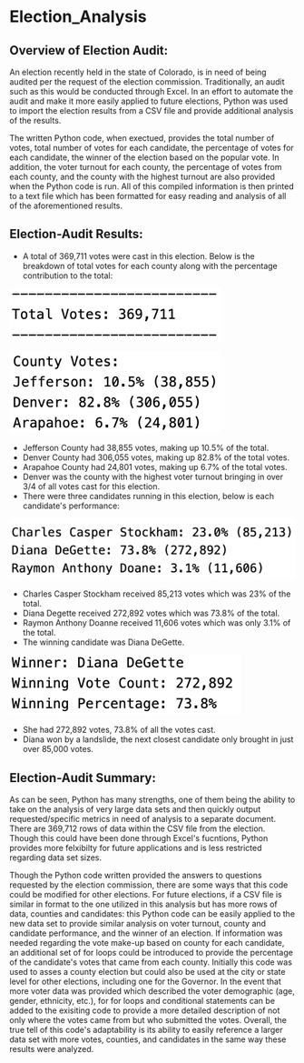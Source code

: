 # Election_Analysis

## Overview of Election Audit:

An election recently held in the state of Colorado, is in need of being audited per the request of the election commission.  Traditionally, an audit such as this would be conducted through Excel.  In an effort to automate the audit and make it more easily applied to future elections, Python was used to import the election results from a CSV file and provide additional analysis of the results.

The written Python code, when exectued, provides the total number of votes, total number of votes for each candidate, the percentage of votes for each candidate, the winner of the election based on the popular vote.  In addition, the voter turnout for each county, the percentage of votes from each county, and the county with the highest turnout are also provided when the Python code is run.  All of this compiled information is then printed to a text file which has been formatted for easy reading and analysis of all of the aforementioned results.

## Election-Audit Results:

* A total of 369,711 votes were cast in this election.  Below is the breakdown of total votes for each county along with the percentage contribution to the total:

![Total_Votes](https://github.com/matthewdouglasmartin/Election_Analysis/blob/master/Resources/Total_Votes.png)

![County_Votes](https://github.com/matthewdouglasmartin/Election_Analysis/blob/master/Resources/County_Votes.png)

  * Jefferson County had 38,855 votes, making up 10.5% of the total.
  * Denver County had 306,055 votes, making up 82.8% of the total votes.
  * Arapahoe County had 24,801 votes, making up 6.7% of the total votes.
* Denver was the county with the highest voter turnout bringing in over 3/4 of all votes cast for this election.  
* There were three candidates running in this election, below is each candidate's performance:

![Candidate_Performance](https://github.com/matthewdouglasmartin/Election_Analysis/blob/master/Resources/Candidate_Performance.png)

  * Charles Casper Stockham received 85,213 votes which was 23% of the total.
  * Diana Degette received 272,892 votes which was 73.8% of the total.
  * Raymon Anthony Doanne received 11,606 votes which was only 3.1% of the total.
* The winning candidate was Diana DeGette.

![Winning_Candidate_Performance](https://github.com/matthewdouglasmartin/Election_Analysis/blob/master/Resources/Winning_Candidate_Performance.png)

  * She had 272,892 votes, 73.8% of all the votes cast.
  * Diana won by a landslide, the next closest candidate only brought in just over 85,000 votes.

## Election-Audit Summary:

As can be seen, Python has many strengths, one of them being the ability to take on the analysis of very large data sets and then quickly output requested/specific metrics in need of analysis to a separate document.  There are 369,712 rows of data within the CSV file from the election.  Though this could have been done through Excel's fucntions, Python provides more felxibilty for future applications and is less restricted regarding data set sizes.  

Though the Python code written provided the answers to questions requested by the election commission, there are some ways that this code could be modified for other elections.  For future elections, if a CSV file is similar in format to the one utilized in this analysis but has more rows of data, counties and candidates: this Python code can be easily applied to the new data set to provide similar analysis on voter turnout, county and candidate performance, and the winner of an election.    If information was needed regarding the vote make-up based on county for each candidate, an additional set of for loops could be introduced to provide the percentage of the candidate's votes that came from each county.  Initially this code was used to asses a county election but could also be used at the city or state level for other elections, including one for the Governor.  In the event that more voter data was provided which described the voter demographic (age, gender, ethnicity, etc.), for for loops and conditional statements can be added to the exisiting code to provide a more detailed description of not only where the votes came from but who submitted the votes.  Overall, the true tell of this code's adaptability is its ability to easily reference a larger data set with more votes, counties, and candidates in the same way these results were analyzed.

